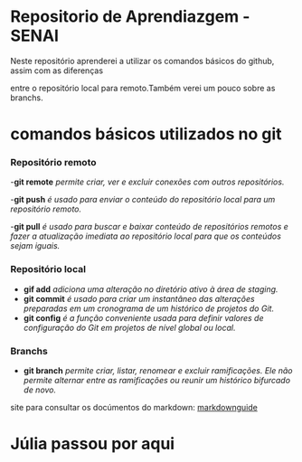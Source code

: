 # Repositorio de Aprendiazgem - SENAI
Neste repositório aprenderei a utilizar os comandos básicos do github, assim com as diferenças 

entre o repositório local para remoto.Também verei um pouco sobre as branchs. 
# comandos básicos utilizados no git
### Repositório remoto 

-**git remote** *permite criar, ver e excluir conexões com outros repositórios.* 

-**git push** *é usado para enviar o conteúdo do repositório local para um repositório remoto.*

-**git pull** *é usado para buscar e baixar conteúdo de repositórios remotos e fazer a atualização imediata ao repositório local para que os conteúdos sejam iguais.*  


### Repositório local 
- **gif add** *adiciona uma alteração no diretório ativo à área de staging.*
- **git commit** *é usado para criar um instantâneo das alterações preparadas em um cronograma de um histórico de projetos do Git.*
- **git  config** *é a função conveniente usada para definir valores de configuração do Git em projetos de nível global ou local.*
### Branchs
-  **git branch** *permite criar, listar, renomear e excluir ramificações. Ele não permite alternar entre as ramificações ou reunir um histórico bifurcado de novo.*

site para consultar os docúmentos do markdown: [markdownguide](https://www.markdownguide.org/basic-syntax/)

# Júlia passou por aqui